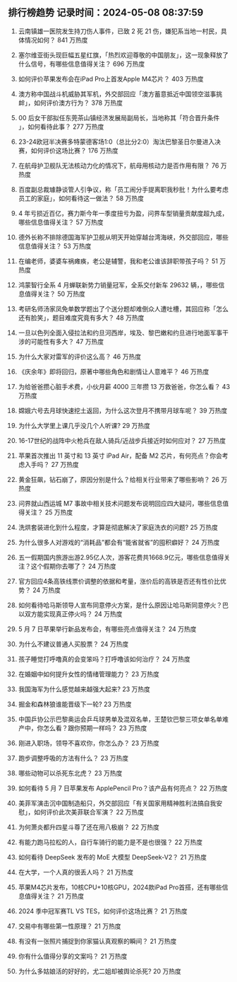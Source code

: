 
## 排行榜趋势 记录时间：2024-05-08 08:37:59
  
  1. 云南镇雄一医院发生持刀伤人事件，已致 2 死 21 伤，嫌犯系当地一村民，具体情况如何？ 841 万热度
    
  2. 塞尔维亚街头现巨幅五星红旗，「热烈欢迎尊敬的中国朋友」，这一现象释放了什么信号，有哪些信息值得关注？ 696 万热度
    
  3. 如何评价苹果发布会在iPad Pro上首发Apple M4芯片？ 403 万热度
    
  4. 澳方称中国战斗机威胁其军机，外交部回应「澳方蓄意抵近中国领空滋事挑衅」，如何评价澳方行为？ 378 万热度
    
  5. 00 后女干部拟任东莞茶山镇经济发展局副局长，当地称其「符合晋升条件 」，如何看待此事？ 277 万热度
    
  6. 23-24欧冠半决赛多特蒙德客场1:0（总比分2:0）淘汰巴黎圣日尔曼进入决赛，如何评价这场比赛？ 176 万热度
    
  7. 在航母护卫舰队无法核动力化的情况下，航母用核动力是否作用有限？ 76 万热度
    
  8. 百度副总裁璩静谈管人引争议，称「员工闹分手提离职我秒批！为什么要考虑员工的家庭」，如何看待这一做法？ 58 万热度
    
  9. 4 年亏损近百亿，赛力斯今年一季度扭亏为盈，问界车型销量贡献度超九成，哪些信息值得关注？ 57 万热度
    
  10. 德外长称不排除德国海军护卫舰从明天开始穿越台湾海峡，外交部回应，哪些信息值得关注？ 53 万热度
    
  11. 在编老师，婆婆车祸瘫痪，老公是辅警，我和老公谁该辞职带孩子吗？ 51 万热度
    
  12. 鸿蒙智行全系 4 月蝉联新势力销量冠军，全系交付新车 29632 辆，，哪些信息值得关注？ 50 万热度
    
  13. 考研名师汤家凤免单数学题出了个送分题却难倒众人遭吐槽，其回应称「怎么还有脸笑」，题目难度究竟有多大？ 48 万热度
    
  14. 一旦以色列全面入侵拉法和约旦河西岸，埃及、黎巴嫩和约旦进行地面军事干涉的可能性有多大？ 47 万热度
    
  15. 为什么大家对雷军的评价这么高？ 46 万热度
    
  16. 《庆余年》即将回归，原著中哪些角色和剧情让人意难平？ 46 万热度
    
  17. 为给爸爸攒心脏手术费，小伙月薪 4000 三年攒 13 万救爸爸，你怎么看？ 43 万热度
    
  18. 嫦娥六号去月球快速挖土返回，为什么这次登月不携带月球车呢？ 39 万热度
    
  19. 为什么大学里上课几乎没几个人听课? 29 万热度
    
  20. 16-17世纪的战阵中火枪兵在敌人骑兵/近战步兵接近时如何应对？ 27 万热度
    
  21. 苹果首次推出 11 英寸和 13 英寸 iPad Air，配备 M2 芯片，有何亮点？你会考虑入手吗？ 27 万热度
    
  22. 黄金狂飙，钻石崩了，原因分别是什么？给相关行业带来了哪些影响？ 26 万热度
    
  23. 问界就山西运城 M7 事故中相关技术问题发布说明回应四大疑问，哪些信息值得关注？ 25 万热度
    
  24. 洗烘套装进化到什么程度，才算是彻底解决了家庭洗衣的问题? 25 万热度
    
  25. 为什么很多人对游戏的“消耗品”都会有“能省就省”的囤积癖好？ 24 万热度
    
  26. 五一假期国内旅游出游2.95亿人次，游客花费共1668.9亿元，哪些信息值得关注？这个假期你去哪了？ 24 万热度
    
  27. 官方回应4条高铁线票价调整的依据和考量，涨价后的高铁是否还有性价比优势？ 24 万热度
    
  28. 如何看待哈马斯领导人宣布同意停火方案，是什么原因让哈马斯同意停火？巴以双方能实现真正停火吗？ 24 万热度
    
  29. 5 月 7 日苹果举行新品发布会，有哪些亮点值得关注？ 24 万热度
    
  30. 为什么不建议普通人买股票？ 24 万热度
    
  31. 孩子睡觉打呼噜真的会变笨吗？打呼噜该如何治疗？ 24 万热度
    
  32. 在婚姻中如何提升女性的情绪管理能力？ 23 万热度
    
  33. 我国海军为什么感觉越来越强大起来? 23 万热度
    
  34. 掘金和森林狼谁能晋级下一轮? 23 万热度
    
  35. 中国乒协公示巴黎奥运会乒乓球男单及混双名单，王楚钦巴黎三项女单名单难产中，你怎么看？跟你预期一样吗？ 23 万热度
    
  36. 刚进入职场，领导不喜欢你，你怎么办？ 23 万热度
    
  37. 跑步调整呼吸的方法有什么？ 23 万热度
    
  38. 哪些动物可以杀死东北虎？ 23 万热度
    
  39. 如何看待 5 月 7 日苹果发布 ApplePencil Pro？该产品有何亮点？ 22 万热度
    
  40. 美菲军演击沉中国制造船只，外交部回应「有关国家用精神胜利法搞自我安慰」，如何评价此次美菲联合军演？ 22 万热度
    
  41. 为何萧炎都升四星斗尊了还在用八极崩？ 22 万热度
    
  42. 有能力跑马拉松的人，自行车骑行的能力是不是也很强？ 22 万热度
    
  43. 如何看待 DeepSeek 发布的 MoE 大模型 DeepSeek-V2？ 21 万热度
    
  44. 在大学，一个人真的很丢人吗？ 21 万热度
    
  45. 苹果M4芯片发布，10核CPU+10核GPU，2024款iPad Pro首搭，还有哪些信息值得关注？ 21 万热度
    
  46. 2024 季中冠军赛TL VS TES，如何评价这场比赛？ 21 万热度
    
  47. 交易中有哪些第一性原理？ 21 万热度
    
  48. 有没有一张照片捕捉到你家猫认真观察的瞬间？ 21 万热度
    
  49. 你有什么值得分享的文案吗？ 21 万热度
    
  50. 为什么多姑娘活的好好的，尤二姐却被舆论杀死? 20 万热度
    